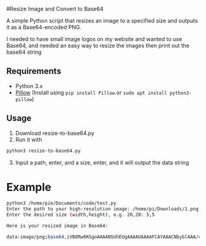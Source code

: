 #Resize Image and Convert to Base64

A simple Python script that resizes an image to a specified size and outputs it as a Base64-encoded PNG.

I needed to have small image logos on my website and wanted to use Base64, and needed an easy way to resize the images then print out the base64 string

## Requirements

- Python 3.x
- [Pillow](https://pypi.org/project/Pillow/) (Install using `pip install Pillow` or `sudo apt install python3-pillow`)

## Usage

1. Download resize-to-base64.py
2. Run it with
```bash
python3 resize-to-base64.py
```
3. Input a path, enter, and a size, enter, and it will output the data string

# Example
```bash
python3 /home/pie/Documents/code/test.py
Enter the path to your high-resolution image: /home/pi/Downloads/1.png
Enter the desired size (width,height), e.g. 20,20: 5,5

Here is your resized image in Base64:

data:image/png;base64,iVBORw0KGgoAAAANSUhEUgAAAAUAAAAFCAYAAACNbyblAAA/cutofftherest
```

